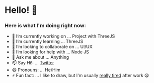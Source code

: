 # Hello! 👋
### Here is what I'm doing right now:


- 🔭 I’m currently working on ... Project with ThreeJS
- 🌱 I’m currently learning ... ThreeJS
- 👯 I’m looking to collaborate on ... UI/UX
- 🤔 I’m looking for help with ... Node JS
- 💬 Ask me about ... Anything
- 📫 Say Hi!: ... [Twitter](https://twitter.com/Sudeepto10)
- 😄 Pronouns: ... He/Him
- ⚡ Fun fact: ... I like to draw, but I'm usually [really tired](https://www.instagram.com/reallytiredstudios/) after work 😫 

